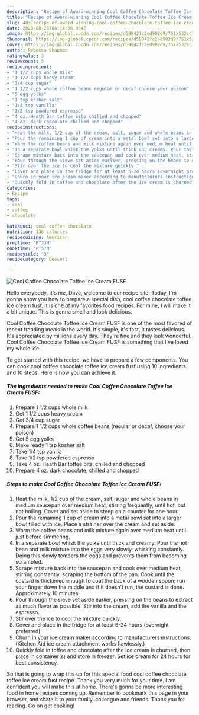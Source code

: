 ```yaml
---
description: "Recipe of Award-winning Cool Coffee Chocolate Toffee Ice Cream FUSF"
title: "Recipe of Award-winning Cool Coffee Chocolate Toffee Ice Cream FUSF"
slug: 483-recipe-of-award-winning-cool-coffee-chocolate-toffee-ice-cream-fusf
date: 2020-08-28T06:14:36.964Z
image: https://img-global.cpcdn.com/recipes/d59842fc2ed902d9/751x532cq70/cool-coffee-chocolate-toffee-ice-cream-fusf-recipe-main-photo.jpg
thumbnail: https://img-global.cpcdn.com/recipes/d59842fc2ed902d9/751x532cq70/cool-coffee-chocolate-toffee-ice-cream-fusf-recipe-main-photo.jpg
cover: https://img-global.cpcdn.com/recipes/d59842fc2ed902d9/751x532cq70/cool-coffee-chocolate-toffee-ice-cream-fusf-recipe-main-photo.jpg
author: Rebecca Chapman
ratingvalue: 3
reviewcount: 5
recipeingredient:
- "1 1/2 cups whole milk"
- "1 1/2 cups heavy cream"
- "3/4 cup sugar"
- "1 1/2 cups whole coffee beans regular or decaf choose your poison"
- "5 egg yolks"
- "1 tsp kosher salt"
- "1/4 tsp vanilla"
- "1/2 tsp powdered espresso"
- "4 oz. Heath Bar toffee bits chilled and chopped"
- "4 oz. dark chocolate chilled and chopped"
recipeinstructions:
- "Heat the milk, 1/2 cup of the cream, salt, sugar and whole beans in medium saucepan over medium heat, stirring frequently, until hot, but not boiling. Cover and set aside to steep on a counter for one hour."
- "Pour the remaining 1 cup of cream into a metal bowl set into a larger bowl filled with ice. Place a strainer over the cream and set aside."
- "Warm the coffee beans and milk mixture again over medium heat until just before simmering."
- "In a separate bowl whisk the yolks until thick and creamy. Pour the hot bean and milk mixture into the eggs very slowly, whisking constantly. Doing this slowly tempers the eggs and prevents them from becoming scrambled."
- "Scrape mixture back into the saucepan and cook over medium heat, stirring constantly, scraping the bottom of the pan. Cook until the custard is thickened enough to coat the back of a wooden spoon; run your finger down the middle and if it doesn’t run, the custard is done. Approximately 10 minutes."
- "Pour through the sieve set aside earlier, pressing on the beans to extract as much flavor as possible. Stir into the cream, add the vanilla and the espresso."
- "Stir over the ice to cool the mixture quickly."
- "Cover and place in the fridge for at least 6-24 hours (overnight preferred)."
- "Churn in your ice cream maker according to manufacturers instructions. (Kitchen Aid ice cream attachment works flawlessly.)"
- "Quickly fold in toffee and chocolate after the ice cream is churned, then place in container(s) and store in freezer. Set ice cream for 24 hours for best consistency."
categories:
- Recipe
tags:
- cool
- coffee
- chocolate

katakunci: cool coffee chocolate 
nutrition: 136 calories
recipecuisine: American
preptime: "PT33M"
cooktime: "PT57M"
recipeyield: "3"
recipecategory: Dessert

---
```



![Cool Coffee Chocolate Toffee Ice Cream FUSF](https://img-global.cpcdn.com/recipes/d59842fc2ed902d9/751x532cq70/cool-coffee-chocolate-toffee-ice-cream-fusf-recipe-main-photo.jpg)

Hello everybody, it's me, Dave, welcome to our recipe site. Today, I'm gonna show you how to prepare a special dish, cool coffee chocolate toffee ice cream fusf. It is one of my favorites food recipes. For mine, I will make it a bit unique. This is gonna smell and look delicious.



Cool Coffee Chocolate Toffee Ice Cream FUSF is one of the most favored of recent trending meals in the world. It's simple, it's fast, it tastes delicious. It's appreciated by millions every day. They're fine and they look wonderful. Cool Coffee Chocolate Toffee Ice Cream FUSF is something that I've loved my whole life.


To get started with this recipe, we have to prepare a few components. You can cook cool coffee chocolate toffee ice cream fusf using 10 ingredients and 10 steps. Here is how you can achieve it.

<!--inarticleads1-->

##### The ingredients needed to make Cool Coffee Chocolate Toffee Ice Cream FUSF:

1. Prepare 1 1/2 cups whole milk
1. Get 1 1/2 cups heavy cream
1. Get 3/4 cup sugar
1. Prepare 1 1/2 cups whole coffee beans (regular or decaf, choose your poison)
1. Get 5 egg yolks
1. Make ready 1 tsp kosher salt
1. Take 1/4 tsp vanilla
1. Take 1/2 tsp powdered espresso
1. Take 4 oz. Heath Bar toffee bits, chilled and chopped
1. Prepare 4 oz. dark chocolate, chilled and chopped




<!--inarticleads2-->

##### Steps to make Cool Coffee Chocolate Toffee Ice Cream FUSF:

1. Heat the milk, 1/2 cup of the cream, salt, sugar and whole beans in medium saucepan over medium heat, stirring frequently, until hot, but not boiling. Cover and set aside to steep on a counter for one hour.
1. Pour the remaining 1 cup of cream into a metal bowl set into a larger bowl filled with ice. Place a strainer over the cream and set aside.
1. Warm the coffee beans and milk mixture again over medium heat until just before simmering.
1. In a separate bowl whisk the yolks until thick and creamy. Pour the hot bean and milk mixture into the eggs very slowly, whisking constantly. Doing this slowly tempers the eggs and prevents them from becoming scrambled.
1. Scrape mixture back into the saucepan and cook over medium heat, stirring constantly, scraping the bottom of the pan. Cook until the custard is thickened enough to coat the back of a wooden spoon; run your finger down the middle and if it doesn’t run, the custard is done. Approximately 10 minutes.
1. Pour through the sieve set aside earlier, pressing on the beans to extract as much flavor as possible. Stir into the cream, add the vanilla and the espresso.
1. Stir over the ice to cool the mixture quickly.
1. Cover and place in the fridge for at least 6-24 hours (overnight preferred).
1. Churn in your ice cream maker according to manufacturers instructions. (Kitchen Aid ice cream attachment works flawlessly.)
1. Quickly fold in toffee and chocolate after the ice cream is churned, then place in container(s) and store in freezer. Set ice cream for 24 hours for best consistency.




So that is going to wrap this up for this special food cool coffee chocolate toffee ice cream fusf recipe. Thank you very much for your time. I am confident you will make this at home. There's gonna be more interesting food in home recipes coming up. Remember to bookmark this page in your browser, and share it to your family, colleague and friends. Thank you for reading. Go on get cooking!
